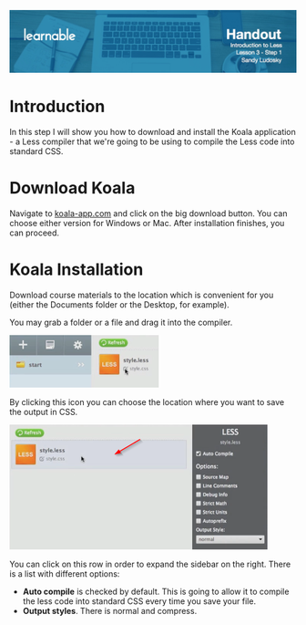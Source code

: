 ![](headers/3-1.jpg)
# Introduction

In this step I will show you how to download and install the Koala application - a Less compiler that we're going to be using to compile the Less code into standard CSS.

# Download Koala

Navigate to [koala-app.com](http://koala-app.com/) and click on the big download button. You can choose either version for Windows or Mac. After installation finishes, you can proceed.

# Koala Installation

Download course materials to the location which is convenient for you (either the Documents folder or the Desktop, for example).

You may grab a folder or a file and drag it into the compiler.

![](img/3-1_save.png)

By clicking this icon you can choose the location where you want to save the output in CSS.

![](img/3-1_options.png)

You can click on this row in order to expand the sidebar on the right. There is a list with different options:

* **Auto compile** is checked by default. This is going to allow it to compile the less code into standard CSS every time you save your file.
* **Output styles**. There is normal and compress.
